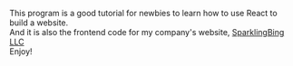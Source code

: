 This program is a good tutorial for newbies to learn how to use React to build a website. <br/>
And it is also the frontend code for my company's website, <a href="makemesparkling.us">SparklingBing LLC<a /><br/>
Enjoy!
